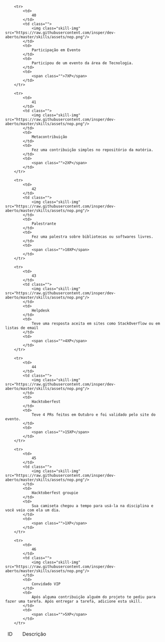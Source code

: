 <table id="skills" class="pure-table pure-table-horizontal">
    <thead>
        <td>ID</td>
        <td></td>
        <td>Descrição</td>
        <td></td>
    </thead>
    <tbody>
    
        <tr>
            <td>
                40
            </td>
            <td class="">
                <img class="skill-img" src="https://raw.githubusercontent.com/insper/dev-aberto/master/skills/assets/nop.png"/>
            </td>
            <td>
                Participação em Evento
            </td>
            <td>
                Participou de um evento da área de Tecnologia.
            </td>
            <td>
                <span class="">7XP</span>
            </td>
        </tr>
    
        <tr>
            <td>
                41
            </td>
            <td class="">
                <img class="skill-img" src="https://raw.githubusercontent.com/insper/dev-aberto/master/skills/assets/nop.png"/>
            </td>
            <td>
                Metacontribuição
            </td>
            <td>
                Fez uma contribuição simples no repositório da matéria.
            </td>
            <td>
                <span class="">2XP</span>
            </td>
        </tr>
    
        <tr>
            <td>
                42
            </td>
            <td class="">
                <img class="skill-img" src="https://raw.githubusercontent.com/insper/dev-aberto/master/skills/assets/nop.png"/>
            </td>
            <td>
                Palestrante
            </td>
            <td>
                Fez uma palestra sobre bibliotecas ou softwares livres.
            </td>
            <td>
                <span class="">10XP</span>
            </td>
        </tr>
    
        <tr>
            <td>
                43
            </td>
            <td class="">
                <img class="skill-img" src="https://raw.githubusercontent.com/insper/dev-aberto/master/skills/assets/nop.png"/>
            </td>
            <td>
                Helpdesk
            </td>
            <td>
                Teve uma resposta aceita em sites como StackOverflow ou em listas de email
            </td>
            <td>
                <span class="">4XP</span>
            </td>
        </tr>
    
        <tr>
            <td>
                44
            </td>
            <td class="">
                <img class="skill-img" src="https://raw.githubusercontent.com/insper/dev-aberto/master/skills/assets/nop.png"/>
            </td>
            <td>
                Hacktoberfest
            </td>
            <td>
                Teve 4 PRs feitos em Outubro e foi validado pelo site do evento.
            </td>
            <td>
                <span class="">15XP</span>
            </td>
        </tr>
    
        <tr>
            <td>
                45
            </td>
            <td class="">
                <img class="skill-img" src="https://raw.githubusercontent.com/insper/dev-aberto/master/skills/assets/nop.png"/>
            </td>
            <td>
                Hacktoberfest groupie
            </td>
            <td>
                Sua camiseta chegou a tempo para usá-la na disciplina e você veio com ela um dia.
            </td>
            <td>
                <span class="">1XP</span>
            </td>
        </tr>
    
        <tr>
            <td>
                46
            </td>
            <td class="">
                <img class="skill-img" src="https://raw.githubusercontent.com/insper/dev-aberto/master/skills/assets/nop.png"/>
            </td>
            <td>
                Convidado VIP
            </td>
            <td>
                Após alguma contribuição alguém do projeto te pediu para fazer uma tarefa. Após entregar a tarefa, adicione esta skill.
            </td>
            <td>
                <span class="">5XP</span>
            </td>
        </tr>
    
</tbody>
</table>
